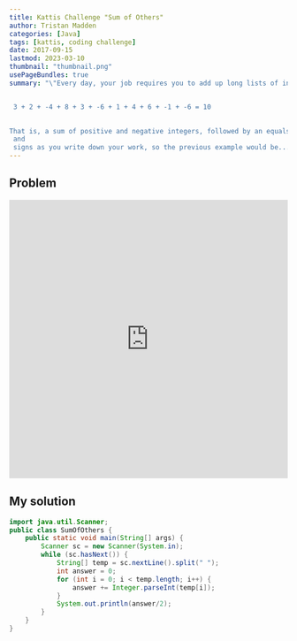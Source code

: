 ```yaml
---
title: Kattis Challenge "Sum of Others"
author: Tristan Madden
categories: [Java]
tags: [kattis, coding challenge]
date: 2017-09-15
lastmod: 2023-03-10
thumbnail: "thumbnail.png"
usePageBundles: true
summary: "\"Every day, your job requires you to add up long lists of integers, like the following:


 3 + 2 + -4 + 8 + 3 + -6 + 1 + 4 + 6 + -1 + -6 = 10

 
That is, a sum of positive and negative integers, followed by an equals sign, followed by a single integer. To save yourself some time, you normally leave out the 
 and 
 signs as you write down your work, so the previous example would be...\""
---
```


## Problem
<div style="position: relative; padding-bottom: 100%; height: 0; overflow: hidden;">
  <iframe src="https://open.kattis.com/problems/sumoftheothers" style="position: absolute; top: 0; left: 0; width: 100%; height: 100%; border:0;"  webkitallowfullscreen mozallowfullscreen allowfullscreen></iframe>
</div>

## My solution

```Java
import java.util.Scanner;
public class SumOfOthers {
    public static void main(String[] args) {
        Scanner sc = new Scanner(System.in);
        while (sc.hasNext()) {
            String[] temp = sc.nextLine().split(" ");
            int answer = 0;
            for (int i = 0; i < temp.length; i++) {
                answer += Integer.parseInt(temp[i]);
            }
            System.out.println(answer/2);
        }
    }
}
```